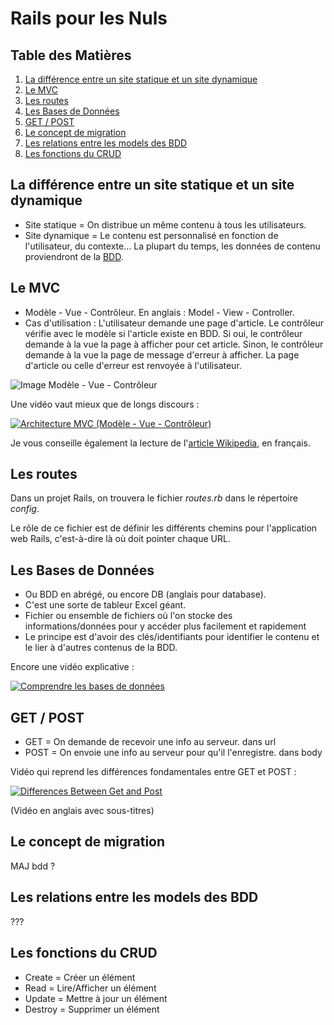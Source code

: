# Rails pour les Nuls

## Table des Matières

1. [La différence entre un site statique et un site dynamique](#statdyn)
2. [Le MVC](#mvc)
3. [Les routes](#routes)
4. [Les Bases de Données](#bdd)
5. [GET / POST](#getpost)
6. [Le concept de migration](#migr)
7. [Les relations entre les models des BDD](#models)
8. [Les fonctions du CRUD](#crud)

## <a name="statdyn"></a>La différence entre un site statique et un site dynamique

* Site statique = On distribue un même contenu à tous les utilisateurs.
* Site dynamique = Le contenu est personnalisé en fonction de l'utilisateur, du contexte... La plupart du temps, les données de contenu proviendront de la [BDD](#bdd).

## <a name="mvc"></a>Le MVC

* Modèle - Vue - Contrôleur. En anglais : Model - View - Controller.
* Cas d'utilisation : L'utilisateur demande une page d'article. Le contrôleur vérifie avec le modèle si l'article existe en BDD. Si oui, le contrôleur demande à la vue la page à afficher pour cet article. Sinon, le contrôleur demande à la vue la page de message d'erreur à afficher. La page d'article ou celle d'erreur est renvoyée à l'utilisateur.

![Image Modèle - Vue - Contrôleur](https://upload.wikimedia.org/wikipedia/commons/6/63/ModeleMVC.png "Modèle - Vue - Contrôleur")

Une vidéo vaut mieux que de longs discours :

[![Architecture MVC (Modèle - Vue - Contrôleur)](https://img.youtube.com/vi/PuBjF8CRWWE/0.jpg)](https://www.youtube.com/watch?v=PuBjF8CRWWE)

Je vous conseille également la lecture de l'[article Wikipedia](https://fr.wikipedia.org/wiki/Mod%C3%A8le-vue-contr%C3%B4leur), en français.

## <a name="routes"></a>Les routes

Dans un projet Rails, on trouvera le fichier *routes.rb* dans le répertoire *config*.

Le rôle de ce fichier est de définir les différents chemins pour l'application web Rails, c'est-à-dire là où doit pointer chaque URL.

## <a name="bdd"></a>Les Bases de Données

* Ou BDD en abrégé, ou encore DB (anglais pour database).
* C'est une sorte de tableur Excel géant.
* Fichier ou ensemble de fichiers où l'on stocke des informations/données pour y accéder plus facilement et rapidement
* Le principe est d'avoir des clés/identifiants pour identifier le contenu et le lier à d'autres contenus de la BDD.

Encore une vidéo explicative :

[![Comprendre les bases de données](https://img.youtube.com/vi/tmMmEYknwek/0.jpg)](https://www.youtube.com/watch?v=tmMmEYknwek)

## <a name="getpost"></a>GET / POST

* GET = On demande de recevoir une info au serveur. dans url
* POST = On envoie une info au serveur pour qu'il l'enregistre. dans body

Vidéo qui reprend les différences fondamentales entre GET et POST :

[![Differences Between Get and Post](https://img.youtube.com/vi/UObINRj2EGY/0.jpg)](https://www.youtube.com/watch?v=UObINRj2EGY)

(Vidéo en anglais avec sous-titres)

## <a name="migr"></a>Le concept de migration

MAJ bdd ?

## <a name="models"></a>Les relations entre les models des BDD

???

## <a name="crud"></a>Les fonctions du CRUD

* Create = Créer un élément
* Read = Lire/Afficher un élément
* Update = Mettre à jour un élément
* Destroy = Supprimer un élément
